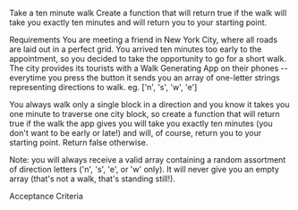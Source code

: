 Take a ten minute walk
Create a function that will return true if the walk will take you exactly ten minutes and will return you to your starting point.

Requirements
You are meeting a friend in New York City, where all roads are laid out in a perfect grid. You arrived ten minutes too early to the appointment, so you decided to take the opportunity to go for a short walk.
The city provides its tourists with a Walk Generating App on their phones -- everytime you press the button it sends you an array of one-letter strings representing directions to walk. eg. ['n', 's', 'w', 'e']

You always walk only a single block in a direction and you know it takes you one minute to traverse one city block, so create a function that will return true if the walk the app gives you will take you exactly ten minutes (you don't want to be early or late!) and will, of course, return you to your starting point. Return false otherwise.

Note: you will always receive a valid array containing a random assortment of direction letters ('n', 's', 'e', or 'w' only). It will never give you an empty array (that's not a walk, that's standing still!).

Acceptance Criteria
<!-- app.tenminuteswalk(['w', 's', 'e', 'e', 'n', 'n', 'e', 's', 'w', 'w']) # => true ### back at starting point, 10 minute walk -->

<!-- app.tenminuteswalk(['w', 's', 'e', 'n', 'n', 'e', 's', 'w', 'w', 'w']) # => false ### not back at starting point, 10 minute walk -->

<!-- app.tenminuteswalk(['w', 's', 'e', 's', 's', 'e', 's', 'w', 'n', 'n']) # => false ### not back at starting point, 10 minute walk -->

<!-- app.tenminuteswalk(['w', 's']) # => false ### not back at starting point, less than ten minutes -->

<!-- app.tenminuteswalk(['w', 'w', 'e', 's']) # => false, ### not back at starting point, less than ten minutes -->

<!-- app.tenminuteswalk(['w', 'e', 's', 'n']) # => false  ### back at starting point, less than ten minutes -->

<!-- app.tenminuteswalk(['w', 's', 'e', 's', 's', 'e', 's', 'w', 'n', 'n', 's', 's']) # => false ### not back at starting point, more than ten minutes -->

<!-- app.tenminuteswalk(['w', 'w', 'w', 'e', 'e', 'e', 's', 's', 's', 'n', 'n', 'n']) # => false ### back at starting point, more than ten minutes -->